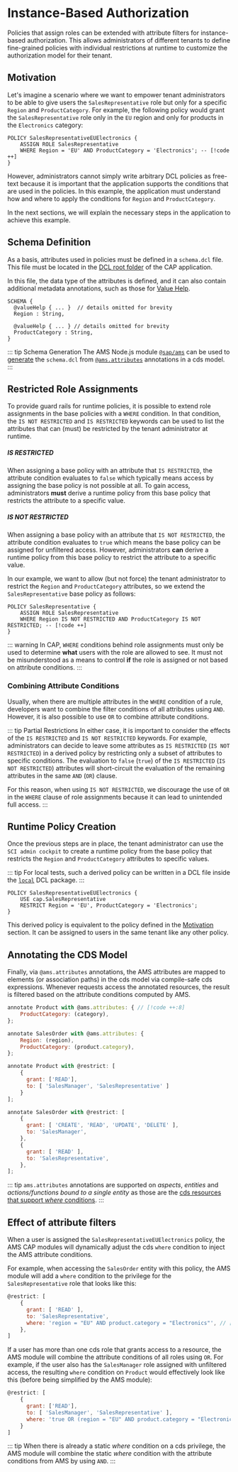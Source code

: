 # Instance-Based Authorization

Policies that assign roles can be extended with attribute filters for instance-based authorization. This allows administrators of different tenants to define fine-grained policies with individual restrictions at runtime to customize the authorization model for their tenant.

## Motivation

Let's imagine a scenario where we want to empower tenant administrators to be able to give users the `SalesRepresentative` role but only for a specific `Region` and `ProductCategory`.
For example, the following policy would grant the `SalesRepresentative` role only in the `EU` region and only for products in the `Electronics` category:

```dcl
POLICY SalesRepresentativeEUElectronics {
    ASSIGN ROLE SalesRepresentative 
    WHERE Region = 'EU' AND ProductCategory = 'Electronics'; -- [!code ++]
}
```

However, administrators cannot simply write arbitrary DCL policies as free-text because it is important that the application supports the conditions that are used in the policies. In this example, the application must understand how and where to apply the conditions for `Region` and `ProductCategory`.

In the next sections, we will explain the necessary steps in the application to achieve this example.

## Schema Definition

As a basis, attributes used in policies must be defined in a `schema.dcl` file. This file must be located in the [DCL root folder](/CAP/Basics#dcl-root-folder) of the CAP application.

In this file, the data type of the attributes is defined, and it can also contain additional metadata annotations, such as those for [Value Help](/concepts/ValueHelp).

```dcl
SCHEMA {
  @valueHelp { ... }  // details omitted for brevity
  Region : String,
  
  @valueHelp { ... } // details omitted for brevity
  ProductCategory : String,
}
```

::: tip Schema Generation
The AMS Node.js module [`@sap/ams`](https://www.npmjs.com/package/@sap/ams) can be used to [generate](/CAP/cds-Plugin#base-policy-generation) the `schema.dcl` from [`@ams.attributes`](#annotating-the-cds-model) annotations in a cds model.
:::


## Restricted Role Assignments

To provide guard rails for runtime policies, it is possible to extend role assignments in the base policies with a `WHERE` condition. In that condition, the `IS NOT RESTRICTED` and `IS RESTRICTED` keywords can be used to list the attributes that can (must) be restricted by the tenant administrator at runtime.

##### IS RESTRICTED
When assigning a base policy with an attribute that `IS RESTRICTED`, the attribute condition evaluates to `false` which typically means access by assigning the base policy is not possible at all. To gain access, administrators **must** derive a runtime policy from this base policy that restricts the attribute to a specific value.

##### IS NOT RESTRICTED
When assigning a base policy with an attribute that `IS NOT RESTRICTED`, the attribute condition evaluates to `true` which means the base policy can be assigned for unfiltered access. However, administrators **can** derive a runtime policy from this base policy to restrict the attribute to a specific value.

In our example, we want to allow (but not force) the tenant administrator to restrict the `Region` and `ProductCategory` attributes, so we extend the `SalesRepresentative` base policy as follows:

```dcl
POLICY SalesRepresentative {
    ASSIGN ROLE SalesRepresentative
    WHERE Region IS NOT RESTRICTED AND ProductCategory IS NOT RESTRICTED; -- [!code ++]
}
```

::: warning
In CAP, `WHERE` conditions behind role assignments must only be used to determine **what** users with the role are allowed to see. It must not be misunderstood as a means to control **if** the role is assigned or not based on attribute conditions.
:::

### Combining Attribute Conditions
Usually, when there are multiple attributes in the `WHERE` condition of a rule, developers want to combine the filter conditions of all attributes using `AND`. However, it is also possible to use `OR` to combine attribute conditions.

::: tip Partial Restrictions
In either case, it is important to consider the effects of the `IS RESTRICTED` and `IS NOT RESTRICTED` keywords. For example, administrators can decide to leave some attributes as `IS RESTRICTED` (`IS NOT RESTRICTED`) in a derived policy by restricting only a subset of attributes to specific conditions. The evaluation to `false` (`true`) of the `IS RESTRICTED` (`IS NOT RESTRICTED`) attributes will short-circuit the evaluation of the remaining attributes in the same `AND` (`OR`) clause.

For this reason, when using `IS NOT RESTRICTED`, we discourage the use of `OR` in the `WHERE` clause of role assignments because it can lead to unintended full access.
:::

## Runtime Policy Creation

Once the previous steps are in place, the tenant administrator can use the `SCI admin cockpit` to create a runtime policy from the base policy that restricts the `Region` and `ProductCategory` attributes to specific values.

::: tip
For local tests, such a derived policy can be written in a DCL file inside the [`local`](/concepts/Testing#test-policies) DCL package.
:::

```dcl
POLICY SalesRepresentativeEUElectronics {
    USE cap.SalesRepresentative
    RESTRICT Region = 'EU', ProductCategory = 'Electronics';
}
```

This derived policy is equivalent to the policy defined in the [Motivation](#motivation) section. It can be assigned to users in the same tenant like any other policy.

## Annotating the CDS Model

Finally, via `@ams.attributes` annotations, the AMS attributes are mapped to elements (or association paths) in the cds model via compile-safe cds expressions. Whenever requests access the annotated resources, the result is filtered based on the attribute conditions computed by AMS.

```js
annotate Product with @ams.attributes: { // [!code ++:8]
    ProductCategory: (category),
};

annotate SalesOrder with @ams.attributes: {
    Region: (region),
    ProductCategory: (product.category),
};

annotate Product with @restrict: [
    {
      grant: ['READ'],
      to: [ 'SalesManager', 'SalesRepresentative' ]
    }
];

annotate SalesOrder with @restrict: [
    {
      grant: [ 'CREATE', 'READ', 'UPDATE', 'DELETE' ],
      to: 'SalesManager',
    },
    {
      grant: [ 'READ' ],
      to: 'SalesRepresentative',
    },
];
```

::: tip
`ams.attributes` annotations are supported on *aspects*, *entities* and *actions/functions bound to a single entity* as those are the [cds resources that support *where* conditions](https://cap.cloud.sap/docs/guides/security/authorization#supported-combinations-with-cds-resources).
:::

## Effect of attribute filters

When a user is assigned the `SalesRepresentativeEUElectronics` policy, the AMS CAP modules will dynamically adjust the cds `where` condition to inject the AMS attribute conditions.

For example, when accessing the `SalesOrder` entity with this policy, the AMS module will add a `where` condition to the privilege for the `SalesRepresentative` role that looks like this:

```js
@restrict: [
    {
      grant: [ 'READ' ],
      to: 'SalesRepresentative',
      where: 'region = "EU" AND product.category = "Electronics"', // [!code ++]
    },
]
```

If a user has more than one cds role that grants access to a resource, the AMS module will combine the attribute conditions of all roles using `OR`. For example, if the user also has the `SalesManager` role assigned with unfiltered access, the resulting `where` condition on `Product` would effectively look like this (before being simplified by the AMS module):

```js
@restrict: [
    {
      grant: ['READ'],
      to: [ 'SalesManager', 'SalesRepresentative' ],
      where: 'true OR (region = "EU" AND product.category = "Electronics")', // [!code ++]
    }
]
```

::: tip
When there is already a static *where* condition on a cds privilege, the AMS module will combine the static *where* condition with the attribute conditions from AMS by using `AND`.
:::
